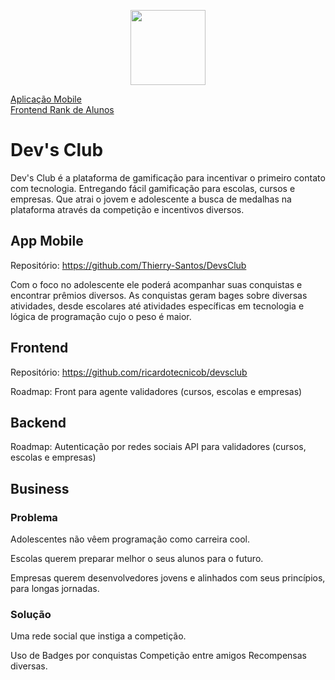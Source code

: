 <p align="center">
<a href="#" alt="RSXP">
  <img src="https://rocketseat.com.br/static/images/experience/RSXP.svg" height="120px"></a></p>

<a href="https://github.com/Thierry-Santos/DevsClub" alt="RSXP">Aplicação Mobile</a>
<br/>
<a href="https://github.com/ricardotecnicob/devsclub" alt="RSXP">Frontend Rank de Alunos</a>

# Dev's Club

Dev's Club é a plataforma de gamificação para incentivar o primeiro contato com tecnologia. Entregando fácil gamificação para escolas, cursos e empresas. Que atrai o jovem e adolescente a busca de medalhas na plataforma através da competição e incentivos diversos.



## App Mobile
Repositório: https://github.com/Thierry-Santos/DevsClub 

Com o foco no adolescente ele poderá acompanhar suas conquistas e encontrar prêmios diversos. As conquistas geram bages sobre diversas atividades, desde escolares até atividades específicas em tecnologia e lógica de programação cujo o peso é maior.


## Frontend
Repositório: https://github.com/ricardotecnicob/devsclub 

Roadmap:
Front para agente validadores (cursos, escolas e empresas)

## Backend

Roadmap:
Autenticação por redes sociais
API para validadores (cursos, escolas e empresas)


## Business

### Problema

Adolescentes não vêem programação como carreira cool.

Escolas querem preparar melhor o seus alunos para o futuro.

Empresas querem desenvolvedores jovens e alinhados com seus princípios, para longas jornadas.

### Solução
Uma rede social que instiga a competição.

Uso de Badges por conquistas
Competição entre amigos
Recompensas diversas.




